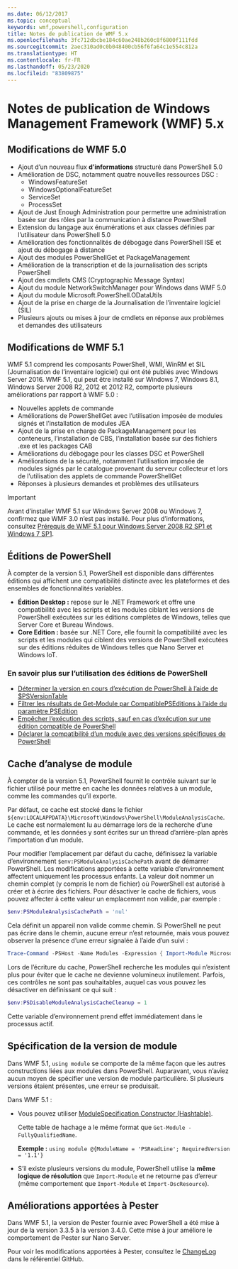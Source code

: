 ```yaml
---
ms.date: 06/12/2017
ms.topic: conceptual
keywords: wmf,powershell,configuration
title: Notes de publication de WMF 5.x
ms.openlocfilehash: 3fc712dbcbe184c60ae248b260c8f6800f111fdd
ms.sourcegitcommit: 2aec310ad0c0b048400cb56f6fa64c1e554c812a
ms.translationtype: HT
ms.contentlocale: fr-FR
ms.lasthandoff: 05/23/2020
ms.locfileid: "83809875"
---
```

# <a name="windows-management-framework-wmf-5x-release-notes"></a>Notes de publication de Windows Management Framework (WMF) 5.x

## <a name="wmf-50-changes"></a>Modifications de WMF 5.0

- Ajout d’un nouveau flux **d’informations** structuré dans PowerShell 5.0
- Amélioration de DSC, notamment quatre nouvelles ressources DSC :
  - WindowsFeatureSet
  - WindowsOptionalFeatureSet
  - ServiceSet
  - ProcessSet
- Ajout de Just Enough Administration pour permettre une administration basée sur des rôles par la communication à distance PowerShell
- Extension du langage aux énumérations et aux classes définies par l’utilisateur dans PowerShell 5.0
- Amélioration des fonctionnalités de débogage dans PowerShell ISE et ajout du débogage à distance
- Ajout des modules PowerShellGet et PackageManagement
- Amélioration de la transcription et de la journalisation des scripts PowerShell
- Ajout des cmdlets CMS (Cryptographic Message Syntax)
- Ajout du module NetworkSwitchManager pour Windows dans WMF 5.0
- Ajout du module Microsoft.PowerShell.ODataUtils
- Ajout de la prise en charge de la Journalisation de l’inventaire logiciel (SIL)
- Plusieurs ajouts ou mises à jour de cmdlets en réponse aux problèmes et demandes des utilisateurs

## <a name="wmf-51-changes"></a>Modifications de WMF 5.1

WMF 5.1 comprend les composants PowerShell, WMI, WinRM et SIL (Journalisation de l’inventaire logiciel) qui ont été publiés avec Windows Server 2016. WMF 5.1, qui peut être installé sur Windows 7, Windows 8.1, Windows Server 2008 R2, 2012 et 2012 R2, comporte plusieurs améliorations par rapport à WMF 5.0 :

- Nouvelles applets de commande
- Améliorations de PowerShellGet avec l’utilisation imposée de modules signés et l’installation de modules JEA
- Ajout de la prise en charge de PackageManagement pour les conteneurs, l’installation de CBS, l’installation basée sur des fichiers .exe et les packages CAB
- Améliorations du débogage pour les classes DSC et PowerShell
- Améliorations de la sécurité, notamment l’utilisation imposée de modules signés par le catalogue provenant du serveur collecteur et lors de l’utilisation des applets de commande PowerShellGet
- Réponses à plusieurs demandes et problèmes des utilisateurs

> [!IMPORTANT]
> Avant d’installer WMF 5.1 sur Windows Server 2008 ou Windows 7, confirmez que WMF 3.0 n’est pas installé. Pour plus d’informations, consultez [Prérequis de WMF 5.1 pour Windows Server 2008 R2 SP1 et Windows 7 SP1](../setup/install-configure.md#wmf-51-prerequisites-for-windows-server-2008-r2-sp1-and-windows-7-sp1).

## <a name="powershell-editions"></a>Éditions de PowerShell

À compter de la version 5.1, PowerShell est disponible dans différentes éditions qui affichent une compatibilité distincte avec les plateformes et des ensembles de fonctionnalités variables.

- **Édition Desktop :** repose sur le .NET Framework et offre une compatibilité avec les scripts et les modules ciblant les versions de PowerShell exécutées sur les éditions complètes de Windows, telles que Server Core et Bureau Windows.
- **Core Edition :** basée sur .NET Core, elle fournit la compatibilité avec les scripts et les modules qui ciblent des versions de PowerShell exécutées sur des éditions réduites de Windows telles que Nano Server et Windows IoT.

### <a name="learn-more-about-using-powershell-editions"></a>En savoir plus sur l’utilisation des éditions de PowerShell

- [Déterminer la version en cours d’exécution de PowerShell à l’aide de $PSVersionTable](/powershell/module/microsoft.powershell.core/about/about_automatic_variables)
- [Filtrer les résultats de Get-Module par CompatiblePSEditions à l’aide du paramètre PSEdition](/powershell/module/microsoft.powershell.core/get-module)
- [Empêcher l’exécution des scripts, sauf en cas d’exécution sur une édition compatible de PowerShell](/powershell/scripting/gallery/concepts/script-psedition-support)
- [Déclarer la compatibilité d’un module avec des versions spécifiques de PowerShell](/powershell/scripting/gallery/concepts/module-psedition-support)

## <a name="module-analysis-cache"></a>Cache d’analyse de module

À compter de la version 5.1, PowerShell fournit le contrôle suivant sur le fichier utilisé pour mettre en cache les données relatives à un module, comme les commandes qu’il exporte.

Par défaut, ce cache est stocké dans le fichier `${env:LOCALAPPDATA}\Microsoft\Windows\PowerShell\ModuleAnalysisCache`. Le cache est normalement lu au démarrage lors de la recherche d’une commande, et les données y sont écrites sur un thread d’arrière-plan après l’importation d’un module.

Pour modifier l’emplacement par défaut du cache, définissez la variable d’environnement `$env:PSModuleAnalysisCachePath` avant de démarrer PowerShell. Les modifications apportées à cette variable d’environnement affectent uniquement les processus enfants. La valeur doit nommer un chemin complet (y compris le nom de fichier) où PowerShell est autorisé à créer et à écrire des fichiers. Pour désactiver le cache de fichiers, vous pouvez affecter à cette valeur un emplacement non valide, par exemple :

```powershell
$env:PSModuleAnalysisCachePath = 'nul'
```

Cela définit un appareil non valide comme chemin. Si PowerShell ne peut pas écrire dans le chemin, aucune erreur n’est retournée, mais vous pouvez observer la présence d’une erreur signalée à l’aide d’un suivi :

```powershell
Trace-Command -PSHost -Name Modules -Expression { Import-Module Microsoft.PowerShell.Management -Force }
```

Lors de l’écriture du cache, PowerShell recherche les modules qui n’existent plus pour éviter que le cache ne devienne volumineux inutilement. Parfois, ces contrôles ne sont pas souhaitables, auquel cas vous pouvez les désactiver en définissant ce qui suit :

```powershell
$env:PSDisableModuleAnalysisCacheCleanup = 1
```

Cette variable d’environnement prend effet immédiatement dans le processus actif.

## <a name="specifying-module-version"></a>Spécification de la version de module

Dans WMF 5.1, `using module` se comporte de la même façon que les autres constructions liées aux modules dans PowerShell.
Auparavant, vous n’aviez aucun moyen de spécifier une version de module particulière. Si plusieurs versions étaient présentes, une erreur se produisait.

Dans WMF 5.1 :

- Vous pouvez utiliser [ModuleSpecification Constructor (Hashtable)](/dotnet/api/microsoft.powershell.commands.modulespecification.-ctor?view=powershellsdk-1.1.0#Microsoft_PowerShell_Commands_ModuleSpecification__ctor_System_Collections_Hashtable_).

  Cette table de hachage a le même format que `Get-Module -FullyQualifiedName`.

  **Exemple :** `using module @{ModuleName = 'PSReadLine'; RequiredVersion = '1.1'}`

- S’il existe plusieurs versions du module, PowerShell utilise la **même logique de résolution** que `Import-Module` et ne retourne pas d’erreur (même comportement que `Import-Module` et `Import-DscResource`).

## <a name="improvements-to-pester"></a>Améliorations apportées à Pester

Dans WMF 5.1, la version de Pester fournie avec PowerShell a été mise à jour de la version 3.3.5 à la version 3.4.0.
Cette mise à jour améliore le comportement de Pester sur Nano Server.

Pour voir les modifications apportées à Pester, consultez le [ChangeLog](https://github.com/pester/Pester/blob/master/CHANGELOG.md) dans le référentiel GitHub.
